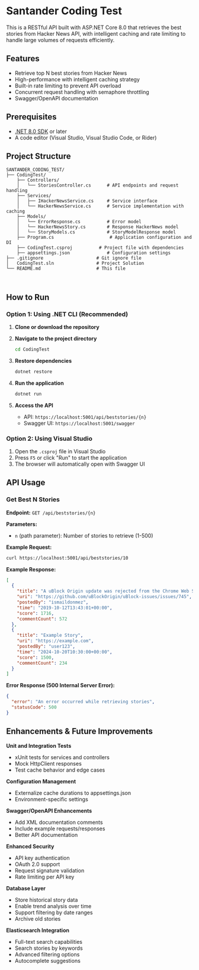 # Santander Coding Test

This is a RESTful API built with ASP.NET Core 8.0 that retrieves the best stories from Hacker News API, with intelligent caching and rate limiting to handle large volumes of requests efficiently.

## Features

- Retrieve top N best stories from Hacker News
- High-performance with intelligent caching strategy
- Built-in rate limiting to prevent API overload
- Concurrent request handling with semaphore throttling
- Swagger/OpenAPI documentation

## Prerequisites

- [.NET 8.0 SDK](https://dotnet.microsoft.com/download/dotnet/8.0) or later
- A code editor (Visual Studio, Visual Studio Code, or Rider)

## Project Structure

```
SANTANDER_CODING_TEST/
├── CodingTest/
    ├── Controllers/
    │   └── StoriesController.cs      # API endpoints and request handling
    ├── Services/
    │   ├── IHackerNewsService.cs     # Service interface
    │   └── HackerNewsService.cs      # Service implementation with caching
    ├── Models/
    │   └── ErrorResponse.cs          # Error model
    │   └── HackerNewsStory.cs        # Response HackerNews model
    │   └── StoryModels.cs            # StoryModelResponse model
    ├── Program.cs                     # Application configuration and DI
    ├── CodingTest.csproj          # Project file with dependencies
    ├── appsettings.json              # Configuration settings
├── .gitignore                    # Git ignore file
│   CodingTest.sln                # Project Solution
└── README.md                     # This file
    
  
```

## How to Run

### Option 1: Using .NET CLI (Recommended)

1. **Clone or download the repository**

2. **Navigate to the project directory**
   ```bash
   cd CodingTest
   ```

3. **Restore dependencies**
   ```bash
   dotnet restore
   ```

4. **Run the application**
   ```bash
   dotnet run
   ```

5. **Access the API**
   - API: `https://localhost:5001/api/beststories/{n}`
   - Swagger UI: `https://localhost:5001/swagger`

### Option 2: Using Visual Studio

1. Open the `.csproj` file in Visual Studio
2. Press `F5` or click "Run" to start the application
3. The browser will automatically open with Swagger UI


## API Usage

### Get Best N Stories

**Endpoint:** `GET /api/beststories/{n}`

**Parameters:**
- `n` (path parameter): Number of stories to retrieve (1-500)

**Example Request:**
```bash
curl https://localhost:5001/api/beststories/10
```

**Example Response:**
```json
[
  {
    "title": "A uBlock Origin update was rejected from the Chrome Web Store",
    "uri": "https://github.com/uBlockOrigin/uBlock-issues/issues/745",
    "postedBy": "ismaildonmez",
    "time": "2019-10-12T13:43:01+00:00",
    "score": 1716,
    "commentCount": 572
  },
  {
    "title": "Example Story",
    "uri": "https://example.com",
    "postedBy": "user123",
    "time": "2024-10-20T10:30:00+00:00",
    "score": 1500,
    "commentCount": 234
  }
]
```

**Error Response (500 Internal Server Error):**
```json
{
  "error": "An error occurred while retrieving stories",
  "statusCode": 500
}
```

## Enhancements & Future Improvements

**Unit and Integration Tests**
  - xUnit tests for services and controllers
  - Mock HttpClient responses
  - Test cache behavior and edge cases

**Configuration Management**
  - Externalize cache durations to appsettings.json
  - Environment-specific settings

**Swagger/OpenAPI Enhancements**
  - Add XML documentation comments
  - Include example requests/responses
  - Better API documentation

**Enhanced Security**
  - API key authentication
  - OAuth 2.0 support
  - Request signature validation
  - Rate limiting per API key

**Database Layer**
  - Store historical story data
  - Enable trend analysis over time
  - Support filtering by date ranges
  - Archive old stories

**Elasticsearch Integration**
  - Full-text search capabilities
  - Search stories by keywords
  - Advanced filtering options
  - Autocomplete suggestions